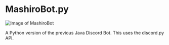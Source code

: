 # MashiroBot.py

![Image of MashiroBot](https://imgur.com/a/9ff7SOT)

A Python version of the previous Java Discord Bot. This uses the discord.py API.
